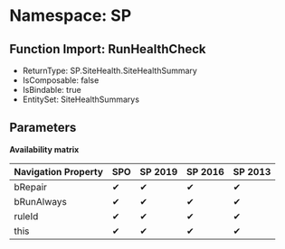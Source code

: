 # Namespace: SP

## Function Import: RunHealthCheck

- ReturnType: SP.SiteHealth.SiteHealthSummary
- IsComposable: false
- IsBindable: true
- EntitySet: SiteHealthSummarys

## Parameters

**Availability matrix**

Navigation Property | SPO | SP 2019 | SP 2016 | SP 2013
----------|-----|---------|---------|--------
bRepair | ✔ | ✔ | ✔ | ✔
bRunAlways | ✔ | ✔ | ✔ | ✔
ruleId | ✔ | ✔ | ✔ | ✔
this | ✔ | ✔ | ✔ | ✔
